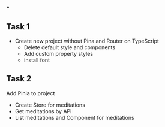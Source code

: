 # .

## Task 1
- Create new project without Pina and Router on TypeScript
  - Delete default style and components
  - Add custom property styles
  - install font

## Task 2
Add Pinia to project
- Create Store for meditations
- Get meditations by API
- List meditations and Component for meditations
